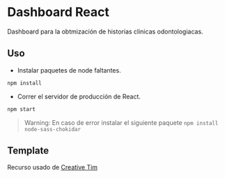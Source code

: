  # Dashboard React

 Dashboard para la obtmización de historias clinicas odontologiacas.

## Uso

- Instalar paquetes de node faltantes.

``` sh
npm install
```

- Correr el servidor de producción de React.

``` sh
npm start
```

> Warning: En caso de error instalar el siguiente paquete `npm install node-sass-chokidar`


## Template

Recurso usado de [Creative Tim](https://www.creative-tim.com/product/light-bootstrap-dashboard-react)
